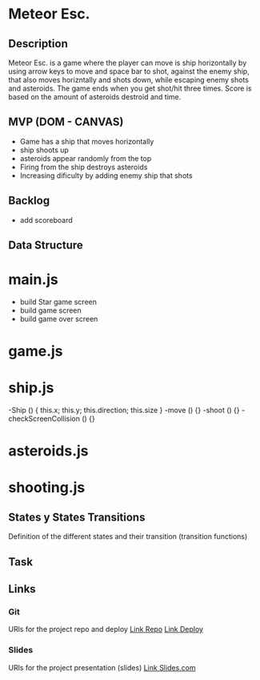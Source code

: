 # Meteor Esc.

## Description

Meteor Esc. is a game where the player can move is ship horizontally by using arrow keys to move and space bar to shot, against the enemy ship, that also moves horizntally and shots down, while escaping enemy shots and asteroids.
The game ends when you get shot/hit three times. Score is based on the amount of asteroids destroid and time.

## MVP (DOM - CANVAS)

- Game has a ship that moves horizontally
- ship shoots up
- asteroids appear randomly from the top
- Firing from the ship destroys asteroids
- Increasing dificulty by adding enemy ship that shots

## Backlog
 - add scoreboard

## Data Structure

# main.js

- build Star game screen
- build game screen
- build game over screen

# game.js


# ship.js 

-Ship () { this.x; this.y; this.direction; this.size }
-move () {}
-shoot () {}
-checkScreenCollision () {}

# asteroids.js 



# shooting.js 



## States y States Transitions
Definition of the different states and their transition (transition functions)



## Task



## Links


### Git
URls for the project repo and deploy
[Link Repo]()
[Link Deploy](https://andresilva416.github.io/ironhack-game/)

### Slides
URls for the project presentation (slides)
[Link Slides.com]()

